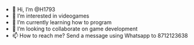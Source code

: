 - 👋 Hi, I’m @H1793
- 👀 I’m interested in videogames
- 🌱 I’m currently learning how to program
- 💞️ I’m looking to collaborate on game development
- 📫 How to reach me? Send a message using Whatsapp to 8712123638

<!---
H1793/H1793 is a ✨ special ✨ repository because its `README.md` (this file) appears on your GitHub profile.
You can click the Preview link to take a look at your changes.
--->
